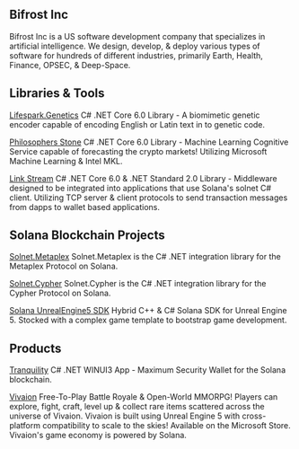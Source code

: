 ## Bifrost Inc
Bifrost Inc is a US software development company that specializes in artificial intelligence. We design, develop, & deploy various types of software for hundreds of different industries, primarily Earth, Health, Finance, OPSEC, & Deep-Space.
## Libraries & Tools
[Lifespark.Genetics](https://github.com/Bifrost-Technologies/Lifespark.Genetics) C# .NET Core 6.0 Library - A biomimetic genetic encoder capable of encoding English or Latin text in to genetic code.

[Philosophers Stone](https://github.com/Bifrost-Technologies/Philosophers-Stone) C# .NET Core 6.0 Library - Machine Learning Cognitive Service capable of forecasting the crypto markets! Utilizing Microsoft Machine Learning & Intel MKL.

[Link Stream](https://github.com/Bifrost-Technologies/Link-Stream) C# .NET Core 6.0 & .NET Standard 2.0 Library - Middleware designed to be integrated into applications that use Solana's solnet C# client. Utilizing TCP server & client protocols to send transaction messages from dapps to wallet based applications. 

## Solana Blockchain Projects
[Solnet.Metaplex](https://github.com/bmresearch/Solnet.Metaplex) Solnet.Metaplex is the C# .NET integration library for the Metaplex Protocol on Solana.

[Solnet.Cypher](https://github.com/Bifrost-Technologies/Solnet.Cypher) Solnet.Cypher is the C# .NET integration library for the Cypher Protocol on Solana.

[Solana UnrealEngine5 SDK](https://github.com/Bifrost-Technologies/Solana-UnrealEngine5-SDK) Hybrid C++ & C# Solana SDK for Unreal Engine 5. Stocked with a complex game template to bootstrap game development.

## Products
[Tranquility](https://github.com/Bifrost-Technologies/Tranquility) C# .NET WINUI3 App - Maximum Security Wallet for the Solana blockchain.

[Vivaion](https://www.microsoft.com/en-us/p/vivaion-launcher/9NMVQ5W9LSJX?rtc=1&activetab=pivot:overviewtab) Free-To-Play Battle Royale & Open-World MMORPG! Players can explore, fight, craft, level up & collect rare items scattered across the universe of Vivaion. Vivaion is built using Unreal Engine 5 with cross-platform compatibility to scale to the skies! Available on the Microsoft Store. Vivaion's game economy is powered by Solana.
